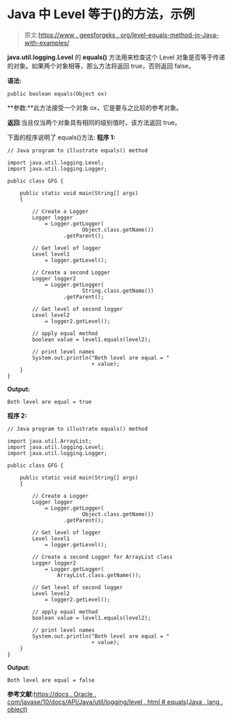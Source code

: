 # Java 中 Level 等于()的方法，示例

> 原文:[https://www . geesforgeks . org/level-equals-method-in-Java-with-examples/](https://www.geeksforgeeks.org/level-equals-method-in-java-with-examples/)

**java.util.logging.Level** 的 **equals()** 方法用来检查这个 Level 对象是否等于传递的对象。如果两个对象相等，那么方法将返回 true，否则返回 false。

**语法:**

```
public boolean equals(Object ox)

```

**参数:**此方法接受一个对象 ox，它是要与之比较的参考对象。

**返回**:当且仅当两个对象具有相同的级别值时，该方法返回 true。

下面的程序说明了 equals()方法:
**程序 1:**

```
// Java program to illustrate equals() method

import java.util.logging.Level;
import java.util.logging.Logger;

public class GFG {

    public static void main(String[] args)
    {

        // Create a Logger
        Logger logger
            = Logger.getLogger(
                        Object.class.getName())
                  .getParent();

        // Get level of logger
        Level level1
            = logger.getLevel();

        // Create a second Logger
        Logger logger2
            = Logger.getLogger(
                        String.class.getName())
                  .getParent();

        // Get level of second logger
        Level level2
            = logger2.getLevel();

        // apply equal method
        boolean value = level1.equals(level2);

        // print level names
        System.out.println("Both level are equal = "
                           + value);
    }
}
```

**Output:**

```
Both level are equal = true

```

**程序 2:**

```
// Java program to illustrate equals() method

import java.util.ArrayList;
import java.util.logging.Level;
import java.util.logging.Logger;

public class GFG {

    public static void main(String[] args)
    {

        // Create a Logger
        Logger logger
            = Logger.getLogger(
                        Object.class.getName())
                  .getParent();

        // Get level of logger
        Level level1
            = logger.getLevel();

        // Create a second Logger for ArrayList class
        Logger logger2
            = Logger.getLogger(
                ArrayList.class.getName());

        // Get level of second logger
        Level level2
            = logger2.getLevel();

        // apply equal method
        boolean value = level1.equals(level2);

        // print level names
        System.out.println("Both level are equal = "
                           + value);
    }
}
```

**Output:**

```
Both level are equal = false

```

**参考文献:**[https://docs . Oracle . com/javase/10/docs/API/Java/util/logging/level . html # equals(Java . lang . object)](https://docs.oracle.com/javase/10/docs/api/java/util/logging/Level.html#equals(java.lang.Object))